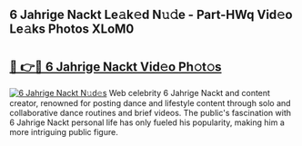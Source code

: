 ## 6 Jahrige Nackt Le𝚊k𝚎d N𝚞𝚍e - Part-HWq Vid𝚎o Le𝚊ks Photos XLoM0

# <h2><a href="http://fb30g25.evod.top/?m=6+Jahrige+Nackt">🔗 👉🔴 6 Jahrige Nackt Vid𝚎o Ph𝚘t𝚘s</a></h2>

[![6 Jahrige Nackt N𝚞d𝚎s](https://i.imgur.com/8V9OHl7.gif)](http://fb30g25.evod.top/?m=6+Jahrige+Nackt)
Web celebrity 6 Jahrige Nackt and content creator, renowned for posting dance and lifestyle content through solo and collaborative dance routines and brief videos. The public's fascination with 6 Jahrige Nackt personal life has only fueled his popularity, making him a more intriguing public figure. 
